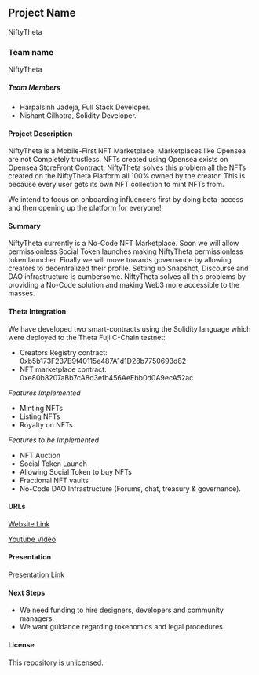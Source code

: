 ## Project Name

NiftyTheta

### Team name

NiftyTheta

##### Team Members

-   Harpalsinh Jadeja, Full Stack Developer.
-   Nishant Gilhotra, Solidity Developer.

#### Project Description

NiftyTheta is a Mobile-First NFT Marketplace. Marketplaces like Opensea are not Completely trustless. NFTs created using Opensea exists on Opensea StoreFront Contract. NiftyTheta solves this problem all the NFTs created on the NiftyTheta Platform all 100% owned by the creator. This is because every user gets its own NFT collection to mint NFTs from.

We intend to focus on onboarding influencers first by doing beta-access and then opening up the platform for everyone!

#### Summary

NiftyTheta currently is a No-Code NFT Marketplace. Soon we will allow permissionless Social Token launches making NiftyTheta permissionless token launcher. Finally we will move towards governance by allowing creators to decentralized their profile. Setting up Snapshot, Discourse and DAO infrastructure is cumbersome. NiftyTheta solves all this problems by providing a No-Code solution and making Web3 more accessible to the masses.

#### Theta Integration

We have developed two smart-contracts using the Solidity language which were deployed to the Theta Fuji C-Chain testnet:

-   Creators Registry contract: 0xb5b173F237B9f40115e487A1d1D28b7750693d82
-   NFT marketplace contract: 0xe80b8207aBb7cA8d3efb456AeEbb0d0A9ecA52ac

_Features Implemented_

-   Minting NFTs
-   Listing NFTs
-   Royalty on NFTs

_Features to be Implemented_

-   NFT Auction
-   Social Token Launch
-   Allowing Social Token to buy NFTs
-   Fractional NFT vaults
-   No-Code DAO Infrastructure (Forums, chat, treasury & governance).

#### URLs

[Website Link](https://niftytheta.netlify.app/)

[Youtube Video](https://youtu.be/6mzCXOeHt8M)

#### Presentation

[Presentation Link](https://bit.ly/3d1BcDR)

#### Next Steps

-   We need funding to hire designers, developers and community managers.
-   We want guidance regarding tokenomics and legal procedures.

#### License

This repository is [unlicensed](http://unlicense.org/).
